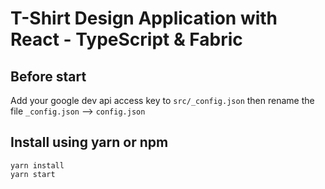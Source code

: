# T-Shirt Design Application with React - TypeScript & Fabric

## Before start

Add your google dev api access key to `src/_config.json` then rename the file `_config.json` --> `config.json`

## Install using yarn or npm

```
yarn install
yarn start
```